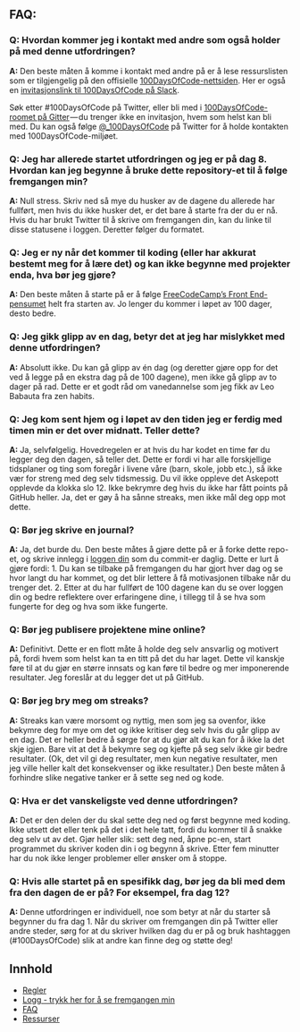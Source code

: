 ## FAQ:

### **Q: Hvordan kommer jeg i kontakt med andre som også holder på med denne utfordringen?**

  **A:** Den beste måten å komme i kontakt med andre på er å lese ressurslisten som er tilgjengelig på den offisielle [100DaysOfCode-nettsiden](http://www.100daysofcode.com/connect/).
  Her er også en [invitasjonslink til 100DaysOfCode på Slack](https://100xcode.slack.com/join/shared_invite/enQtOTE0NjE3Nzc3ODg4LTY0NDliODc5YWYyODc1OWVmNTllYWRhMDZmMTQwMmI3MTY0N2UxYWQwYjRiMjEzZTI0ZTIzYTdkNWY4MWM5MzE).
  
  Søk etter #100DaysOfCode på Twitter, eller bli med i [100DaysOfCode-roomet på Gitter](https://gitter.im/Kallaway/100DaysOfCode) — du trenger ikke en invitasjon, hvem som helst kan bli med. Du kan også følge [@_100DaysOfCode](https://twitter.com/_100DaysOfCode) på Twitter for å holde kontakten med 100DaysOfCode-miljøet.

  ### **Q: Jeg har allerede startet utfordringen og jeg er på dag 8. Hvordan kan jeg begynne å bruke dette repository-et til å følge fremgangen min?**

  **A:** Null stress. Skriv ned så mye du husker av de dagene du allerede har fullført, men hvis du ikke husker det, er det bare å starte fra der du er nå. Hvis du har brukt Twitter til å skrive om fremgangen din, kan du linke til disse statusene i loggen. Deretter følger du formatet.

### **Q: Jeg er ny når det kommer til koding (eller har akkurat bestemt meg for å lære det) og kan ikke begynne med projekter enda, hva bør jeg gjøre?**

  **A:** Den beste måten å starte på er å følge [FreeCodeCamp’s Front End-pensumet](https://www.freecodecamp.com/) helt fra starten av. Jo lenger du kommer i løpet av 100 dager, desto bedre.

### **Q: Jeg gikk glipp av en dag, betyr det at jeg har mislykket med denne utfordringen?**

  **A:** Absolutt ikke. Du kan gå glipp av én dag (og deretter gjøre opp for det ved å legge på en ekstra dag på de 100 dagene), men ikke gå glipp av to dager på rad. Dette er et godt råd om vanedannelse som jeg fikk av Leo Babauta fra zen habits.

### **Q: Jeg kom sent hjem og i løpet av den tiden jeg er ferdig med timen min er det over midnatt. Teller dette?**

  **A:** Ja, selvfølgelig. Hovedregelen er at hvis du har kodet en time før du legger deg den dagen, så teller det. Dette er fordi vi har alle forskjellige tidsplaner og ting som foregår i livene våre (barn, skole, jobb etc.), så ikke vær for streng med deg selv tidsmessig. Du vil ikke oppleve det Askepott opplevde da klokka slo 12.
  Ikke bekrymre deg hvis du ikke har fått points på GitHub heller. Ja, det er gøy å ha sånne streaks, men ikke mål deg opp mot dette.

### **Q: Bør jeg skrive en journal?**

  **A:** Ja, det burde du. Den beste måtes å gjøre dette på er å forke dette repo-et, og skrive innlegg i [loggen din](log.md) som du commit-er daglig. Dette er lurt å gjøre fordi: 1. Du kan se tilbake på fremgangen du har gjort hver dag og se hvor langt du har kommet, og det blir lettere å få motivasjonen tilbake når du trenger det. 2. Etter at du har fullført de 100 dagene kan du se over loggen din og bedre reflektere over erfaringene dine, i tillegg til å se hva som fungerte for deg og hva som ikke fungerte.

### **Q: Bør jeg publisere projektene mine online?**

  **A:** Definitivt. Dette er en flott måte å holde deg selv ansvarlig og motivert på, fordi hvem som helst kan ta en titt på det du har laget. Dette vil kanskje føre til at du gjør en større innsats og kan føre til bedre og mer imponerende resultater. Jeg foreslår at du legger det ut på GitHub.

### **Q: Bør jeg bry meg om streaks?**

  **A:** Streaks kan være morsomt og nyttig, men som jeg sa ovenfor, ikke bekymre deg for mye om det og ikke kritiser deg selv hvis du går glipp av en dag. Det er heller bedre å sørge for at du gjør alt du kan for å ikke la det skje igjen. Bare vit at det å bekymre seg og kjefte på seg selv ikke gir bedre resultater. (Ok, det vil gi deg resultater, men kun negative resultater, men jeg ville heller kalt det konsekvenser og ikke resultater.) Den beste måten å forhindre slike negative tanker er å sette seg ned og kode.

### **Q: Hva er det vanskeligste ved denne utfordringen?**

  **A:** Det er den delen der du skal sette deg ned og først begynne med koding. Ikke utsett det eller tenk på det i det hele tatt, fordi du kommer til å snakke deg selv ut av det. Gjør heller slik: sett deg ned, åpne pc-en, start programmet du skriver koden din i og begynn å skrive. Etter fem minutter har du nok ikke lenger problemer eller ønsker om å stoppe.

### **Q: Hvis alle startet på en spesifikk dag, bør jeg da bli med dem fra den dagen de er på? For eksempel, fra dag 12?**

  **A:** Denne utfordringen er individuell, noe som betyr at når du starter så begynner du fra dag 1. Når du skriver om fremgangen din på Twitter eller andre steder, sørg for at du skriver hvilken dag du er på og bruk hashtaggen (#100DaysOfCode) slik at andre kan finne deg og støtte deg!

## Innhold

* [Regler](rules.md)
* [Logg - trykk her for å se fremgangen min](log.md)
* [FAQ](FAQ.md)
* [Ressurser](resources.md)